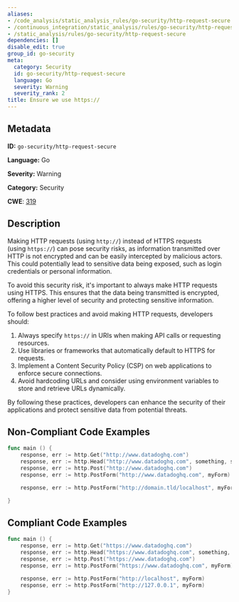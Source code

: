 ```yaml
---
aliases:
- /code_analysis/static_analysis_rules/go-security/http-request-secure
- /continuous_integration/static_analysis/rules/go-security/http-request-secure
- /static_analysis/rules/go-security/http-request-secure
dependencies: []
disable_edit: true
group_id: go-security
meta:
  category: Security
  id: go-security/http-request-secure
  language: Go
  severity: Warning
  severity_rank: 2
title: Ensure we use https://
---
```

<!--  SOURCED FROM https://github.com/DataDog/datadog-static-analyzer-rule-docs -->


## Metadata
**ID:** `go-security/http-request-secure`

**Language:** Go

**Severity:** Warning

**Category:** Security

**CWE**: [319](https://cwe.mitre.org/data/definitions/319.html)

## Description
Making HTTP requests (using `http://`) instead of HTTPS requests (using `https://`) can pose security risks, as information transmitted over HTTP is not encrypted and can be easily intercepted by malicious actors. This could potentially lead to sensitive data being exposed, such as login credentials or personal information.

To avoid this security risk, it's important to always make HTTP requests using HTTPS. This ensures that the data being transmitted is encrypted, offering a higher level of security and protecting sensitive information.

To follow best practices and avoid making HTTP requests, developers should:

1.  Always specify `https://` in URIs when making API calls or requesting resources.
2.  Use libraries or frameworks that automatically default to HTTPS for requests.
3.  Implement a Content Security Policy (CSP) on web applications to enforce secure connections.
4.  Avoid hardcoding URLs and consider using environment variables to store and retrieve URLs dynamically.

By following these practices, developers can enhance the security of their applications and protect sensitive data from potential threats.

## Non-Compliant Code Examples
```go
func main () {
    response, err := http.Get("http://www.datadoghq.com")
    response, err := http.Head("http://www.datadoghq.com", something, somethingElse)
    response, err := http.Post("http://www.datadoghq.com")
    response, err := http.PostForm("http://www.datadoghq.com", myForm)

    response, err := http.PostForm("http://domain.tld/localhost", myForm)

}
```

## Compliant Code Examples
```go
func main () {
    response, err := http.Get("https://www.datadoghq.com")
    response, err := http.Head("https://www.datadoghq.com", something, somethingElse)
    response, err := http.Post("https://www.datadoghq.com")
    response, err := http.PostForm("https://www.datadoghq.com", myForm)

    response, err := http.PostForm("http://localhost", myForm)
    response, err := http.PostForm("http://127.0.0.1", myForm)
}
```
